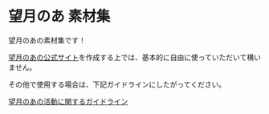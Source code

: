 # 望月のあ 素材集

望月のあの素材集です！

[望月のあの公式サイト](https://github.com/MochiNoaProject/homepage)を作成する上では、基本的に自由に使っていただいて構いません。

その他で使用する場合は、下記ガイドラインにしたがってください。

[望月のあの活動に関するガイドライン](https://sites.google.com/view/mochizukinoa/%E6%9C%9B%E6%9C%88%E3%81%AE%E3%81%82%E3%81%AE%E6%B4%BB%E5%8B%95%E3%81%AB%E9%96%A2%E3%81%99%E3%82%8B%E3%82%AC%E3%82%A4%E3%83%89%E3%83%A9%E3%82%A4%E3%83%B3)
